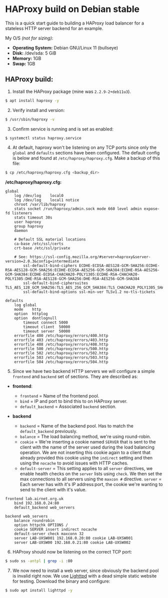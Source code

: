 # HAProxy build on Debian stable

This is a quick start guide to building a HAProxy load balancer for a stateless HTTP server backend for an example.

My O/S *(not for sizing)*:

- **Operating System:** Debian GNU/Linux 11 (bullseye)
- **Disk:** /dev/sda: 5 GiB
- **Memory:** 1GB
- **Swap:** 1GB

## HAProxy build:

1. Install the HAProxy package (mine was `2.2.9-2+deb11u3`).

```bash
$ apt install haproxy -y
```

2. Verify install and version:

```bash
$ /usr/sbin/haproxy -v
```

3. Confirm service is running and is set as enabled:

```bash
$ systemctl status haproxy.service
```

4. At default, haproxy won't be listening on any TCP ports since only the `global` and `defaults` sections have been configured. The default config is below and found at `/etc/haproxy/haproxy.cfg`. Make a backup of this file:

```bash
$ cp /etc/haproxy/haproxy.cfg <backup_dir>
```

**/etc/haproxy/haproxy.cfg:**

```text
global
	log /dev/log	local0
	log /dev/log	local1 notice
	chroot /var/lib/haproxy
	stats socket /run/haproxy/admin.sock mode 660 level admin expose-fd listeners
	stats timeout 30s
	user haproxy
	group haproxy
	daemon

	# Default SSL material locations
	ca-base /etc/ssl/certs
	crt-base /etc/ssl/private

	# See: https://ssl-config.mozilla.org/#server=haproxy&server-version=2.0.3&config=intermediate
        ssl-default-bind-ciphers ECDHE-ECDSA-AES128-GCM-SHA256:ECDHE-RSA-AES128-GCM-SHA256:ECDHE-ECDSA-AES256-GCM-SHA384:ECDHE-RSA-AES256-GCM-SHA384:ECDHE-ECDSA-CHACHA20-POLY1305:ECDHE-RSA-CHACHA20-POLY1305:DHE-RSA-AES128-GCM-SHA256:DHE-RSA-AES256-GCM-SHA384
        ssl-default-bind-ciphersuites TLS_AES_128_GCM_SHA256:TLS_AES_256_GCM_SHA384:TLS_CHACHA20_POLY1305_SHA256
        ssl-default-bind-options ssl-min-ver TLSv1.2 no-tls-tickets

defaults
	log	global
	mode	http
	option	httplog
	option	dontlognull
        timeout connect 5000
        timeout client  50000
        timeout server  50000
	errorfile 400 /etc/haproxy/errors/400.http
	errorfile 403 /etc/haproxy/errors/403.http
	errorfile 408 /etc/haproxy/errors/408.http
	errorfile 500 /etc/haproxy/errors/500.http
	errorfile 502 /etc/haproxy/errors/502.http
	errorfile 503 /etc/haproxy/errors/503.http
	errorfile 504 /etc/haproxy/errors/504.http
```
5. Since we have two backend HTTP servers we will configure a simple `frontend` and `backend` set of sections. They are described as:

- **frontend**:
    - `frontend` = Name of the frontend pool.
    - `bind` = IP and port to bind this to on HAProxy server.
    - `default_backend` = Associated `backend` section.

- **backend**
    - `backend` = Name of the backend pool. Has to match the `default_backend` previously.
    - `balance` = The load balancing method, we're using round-robin.
    - `cookie` = We're inserting a cookie named `SERVER` that is sent to the client with the name of the server used during the load balancing operation. We are not inserting this cookie again to a client that already provided this cookie using the `indirect` setting and then using the `nocache` to avoid issues with HTTP caches.
    - `default-server` = This setting applies to all `server` directives, we enable health checks on the `server` lists using `check`. We then set the max connections to all servers using the `maxcon #` directive.
    `server` = Each server has with it's IP address:port, the cookie we're wanting to send to the client with it's value.

```text
frontend lab.airnet.org.uk
	bind 192.168.0.24:80
	default_backend web_servers

backend web_servers
	balance roundrobin
	option httpchk OPTIONS /
	cookie SERVER insert indirect nocache
	default-server check maxconn 32
	server LAB-UXSW001 192.168.0.20:80 cookie LAB-UXSW001
	server LAB-UXSW00 192.168.0.21:80 cookie LAB-UXSW002
```

6. HAProxy should now be listening on the correct TCP port:

```bash
$ sudo ss -antpl | grep -i :80
```

7. We now need to install a web server, since obviously the backend pool is invalid right now. We use [Lighttpd](https://redmine.lighttpd.net/projects/lighttpd/wiki) with a dead simple static website for testing. Download the binary and configure:

```bash
$ sudo apt install lighttpd -y
```


